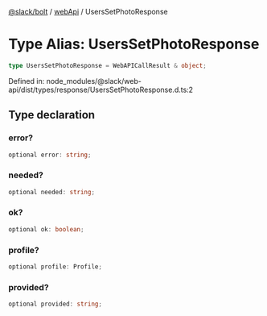 [@slack/bolt](../../../../index.md) / [webApi](../index.md) / UsersSetPhotoResponse

# Type Alias: UsersSetPhotoResponse

```ts
type UsersSetPhotoResponse = WebAPICallResult & object;
```

Defined in: node\_modules/@slack/web-api/dist/types/response/UsersSetPhotoResponse.d.ts:2

## Type declaration

### error?

```ts
optional error: string;
```

### needed?

```ts
optional needed: string;
```

### ok?

```ts
optional ok: boolean;
```

### profile?

```ts
optional profile: Profile;
```

### provided?

```ts
optional provided: string;
```
